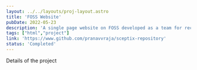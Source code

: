 ```yaml
---
layout: ../../layouts/proj-layout.astro
title: 'FOSS Website'
pubDate: 2022-05-23
description: 'A single page website on FOSS developed as a team for recruitment of The sceptix club.'
tags: ["html","project"]
link: 'https://www.github.com/pranavvraja/sceptix-repository'
status: 'Completed'
---
```


Details of the project


